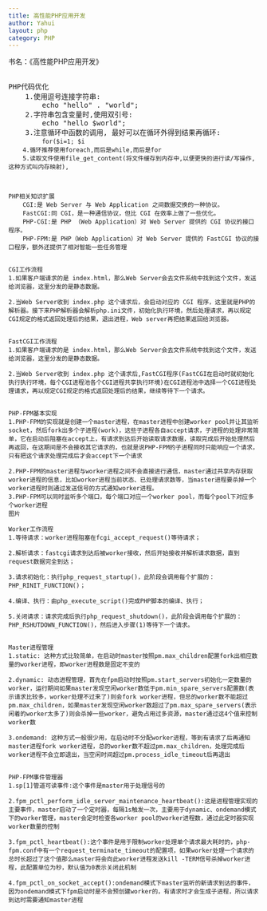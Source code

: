 ```yaml
---
title: 高性能PHP应用开发
author: Yahui
layout: php
category: PHP
---
```



书名：《高性能PHP应用开发》

<pre style="text-align: left;">
	<span class="image featured"><img src="{{ 'assets/images/other/phphttprequestandresponse.jpg' | relative_url }}" alt="" /></span>
PHP代码优化
	1.使用逗号连接字符串:
		echo "hello" . "world";
	2.字符串包含变量时,使用双引号:
		echo "hello $world";
	3.注意循环中函数的调用, 最好可以在循环外得到结果再循环:
		<code>for($i=1; $i<count($array); $i++){}</code>
	4.循环推荐使用foreach,而后是while,而后是for
	5.读取文件使用file_get_content(将文件缓存到内存中,以便更快的进行读/写操作,这种方式叫内存映射), 
	<span class="image featured"><img src="{{ 'assets/images/other/phpopcode.jpg' | relative_url }}" alt="" /></span>
	<span class="image featured"><img src="{{ 'assets/images/other/phpopcodetimeline.jpg' | relative_url }}" alt="" /></span>
	<span class="image featured"><img src="{{ 'assets/images/other/phpopcodetimelinecache.jpg' | relative_url }}" alt="" /></span>
PHP相关知识扩展
	CGI:是 Web Server 与 Web Application 之间数据交换的一种协议。
	FastCGI:同 CGI，是一种通信协议，但比 CGI 在效率上做了一些优化。
	PHP-CGI:是 PHP （Web Application）对 Web Server 提供的 CGI 协议的接口程序。
	PHP-FPM:是 PHP（Web Application）对 Web Server 提供的 FastCGI 协议的接口程序，额外还提供了相对智能一些任务管理


CGI工作流程
1.如果客户端请求的是 index.html，那么Web Server会去文件系统中找到这个文件，发送给浏览器，这里分发的是静态数据。

2.当Web Server收到 index.php 这个请求后，会启动对应的 CGI 程序，这里就是PHP的解析器。接下来PHP解析器会解析php.ini文件，初始化执行环境，然后处理请求，再以规定CGI规定的格式返回处理后的结果，退出进程，Web server再把结果返回给浏览器。


FastCGI工作流程
1.如果客户端请求的是 index.html，那么Web Server会去文件系统中找到这个文件，发送给浏览器，这里分发的是静态数据。

2.当Web Server收到 index.php 这个请求后,FastCGI程序(FastCGI在启动时就初始化执行执行环境，每个CGI进程池各个CGI进程共享执行环境)在CGI进程池中选择一个CGI进程处理请求，再以规定CGI规定的格式返回处理后的结果，继续等待下一个请求。


PHP-FPM基本实现
1.PHP-FPM的实现就是创建一个master进程，在master进程中创建worker pool并让其监听socket，然后fork出多个子进程(work)，这些子进程各自accept请求，子进程的处理非常简单，它在启动后阻塞在accept上，有请求到达后开始读取请求数据，读取完成后开始处理然后再返回，在这期间是不会接收其它请求的，也就是说PHP-FPM的子进程同时只能响应一个请求，只有把这个请求处理完成后才会accept下一个请求

2.PHP-FPM的master进程与worker进程之间不会直接进行通信，master通过共享内存获取worker进程的信息，比如worker进程当前状态、已处理请求数等，当master进程要杀掉一个worker进程时则通过发送信号的方式通知worker进程。
3.PHP-FPM可以同时监听多个端口，每个端口对应一个worker pool，而每个pool下对应多个worker进程
图片

Worker工作流程
1.等待请求：worker进程阻塞在fcgi_accept_request()等待请求；

2.解析请求：fastcgi请求到达后被worker接收，然后开始接收并解析请求数据，直到request数据完全到达；

3.请求初始化：执行php_request_startup()，此阶段会调用每个扩展的：PHP_RINIT_FUNCTION()；

4.编译、执行：由php_execute_script()完成PHP脚本的编译、执行；

5.关闭请求：请求完成后执行php_request_shutdown()，此阶段会调用每个扩展的：PHP_RSHUTDOWN_FUNCTION()，然后进入步骤(1)等待下一个请求。


Master进程管理
1.static: 这种方式比较简单，在启动时master按照pm.max_children配置fork出相应数量的worker进程，即worker进程数是固定不变的

2.dynamic: 动态进程管理，首先在fpm启动时按照pm.start_servers初始化一定数量的worker，运行期间如果master发现空闲worker数低于pm.min_spare_servers配置数(表示请求比较多，worker处理不过来了)则会fork worker进程，但总的worker数不能超过pm.max_children，如果master发现空闲worker数超过了pm.max_spare_servers(表示闲着的worker太多了)则会杀掉一些worker，避免占用过多资源，master通过这4个值来控制worker数

3.ondemand: 这种方式一般很少用，在启动时不分配worker进程，等到有请求了后再通知master进程fork worker进程，总的worker数不超过pm.max_children，处理完成后worker进程不会立即退出，当空闲时间超过pm.process_idle_timeout后再退出


PHP-FPM事件管理器
1.sp[1]管道可读事件:这个事件是master用于处理信号的

2.fpm_pctl_perform_idle_server_maintenance_heartbeat():这是进程管理实现的主要事件，master启动了一个定时器，每隔1s触发一次，主要用于dynamic、ondemand模式下的worker管理，master会定时检查各worker pool的worker进程数，通过此定时器实现worker数量的控制

3.fpm_pctl_heartbeat():这个事件是用于限制worker处理单个请求最大耗时的，php-fpm.conf中有一个request_terminate_timeout的配置项，如果worker处理一个请求的总时长超过了这个值那么master将会向此worker进程发送kill -TERM信号杀掉worker进程，此配置单位为秒，默认值为0表示关闭此机制

4.fpm_pctl_on_socket_accept():ondemand模式下master监听的新请求到达的事件，因为ondemand模式下fpm启动时是不会预创建worker的，有请求时才会生成子进程，所以请求到达时需要通知master进程
</pre>